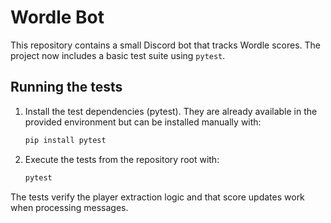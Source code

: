 # Wordle Bot

This repository contains a small Discord bot that tracks Wordle scores. The
project now includes a basic test suite using `pytest`.

## Running the tests

1. Install the test dependencies (pytest). They are already available in the
   provided environment but can be installed manually with:

   ```bash
   pip install pytest
   ```

2. Execute the tests from the repository root with:

   ```bash
   pytest
   ```

The tests verify the player extraction logic and that score updates work when
processing messages.
